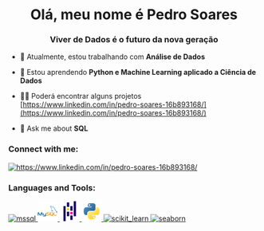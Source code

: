 <h1 align="center">Olá, meu nome é Pedro Soares</h1>
<h3 align="center">Viver de Dados é o futuro da nova geração</h3>

- 🔭 Atualmente, estou trabalhando com **Análise de Dados**

- 🌱 Estou aprendendo **Python e Machine Learning aplicado a Ciência de Dados**

- 👨‍💻 Poderá encontrar alguns projetos [https://www.linkedin.com/in/pedro-soares-16b893168/](https://www.linkedin.com/in/pedro-soares-16b893168/)

- 💬 Ask me about **SQL**

<h3 align="left">Connect with me:</h3>
<p align="left">
<a href="https://linkedin.com/in/https://www.linkedin.com/in/pedro-soares-16b893168/" target="blank"><img align="center" src="https://raw.githubusercontent.com/rahuldkjain/github-profile-readme-generator/master/src/images/icons/Social/linked-in-alt.svg" alt="https://www.linkedin.com/in/pedro-soares-16b893168/" height="30" width="40" /></a>
</p>

<h3 align="left">Languages and Tools:</h3>
<p align="left"> <a href="https://www.microsoft.com/en-us/sql-server" target="_blank" rel="noreferrer"> <img src="https://www.svgrepo.com/show/303229/microsoft-sql-server-logo.svg" alt="mssql" width="40" height="40"/> </a> <a href="https://www.mysql.com/" target="_blank" rel="noreferrer"> <img src="https://raw.githubusercontent.com/devicons/devicon/master/icons/mysql/mysql-original-wordmark.svg" alt="mysql" width="40" height="40"/> </a> <a href="https://pandas.pydata.org/" target="_blank" rel="noreferrer"> <img src="https://raw.githubusercontent.com/devicons/devicon/2ae2a900d2f041da66e950e4d48052658d850630/icons/pandas/pandas-original.svg" alt="pandas" width="40" height="40"/> </a> <a href="https://www.python.org" target="_blank" rel="noreferrer"> <img src="https://raw.githubusercontent.com/devicons/devicon/master/icons/python/python-original.svg" alt="python" width="40" height="40"/> </a> <a href="https://scikit-learn.org/" target="_blank" rel="noreferrer"> <img src="https://upload.wikimedia.org/wikipedia/commons/0/05/Scikit_learn_logo_small.svg" alt="scikit_learn" width="40" height="40"/> </a> <a href="https://seaborn.pydata.org/" target="_blank" rel="noreferrer"> <img src="https://seaborn.pydata.org/_images/logo-mark-lightbg.svg" alt="seaborn" width="40" height="40"/> </a> </p>
